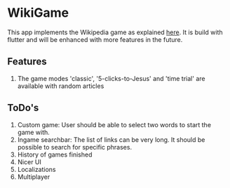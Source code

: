 # WikiGame

This app implements the Wikipedia game as explained [here](https://en.wikipedia.org/wiki/Wikipedia:Wiki_Game "Wiki Game").
It is build with flutter and will be enhanced with more features in the future.

## Features
1. The game modes 'classic', '5-clicks-to-Jesus' and 'time trial' are available with random articles

## ToDo's
1. Custom game: User should be able to select two words to start the game with.
2. Ingame searchbar: The list of links can be very long. It should be possible to search for specific phrases.
3. History of games finished
4. Nicer UI
5. Localizations
6. Multiplayer